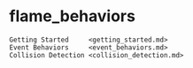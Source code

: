 # flame_behaviors

```{toctree}
Getting Started     <getting_started.md>
Event Behaviors     <event_behaviors.md>
Collision Detection <collision_detection.md>
```